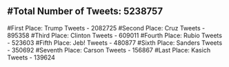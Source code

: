 #Total Number of Tweets: 5238757 
---
#First Place: Trump Tweets - 2082725
#Second Place: Cruz Tweets - 895358
#Third Place: Clinton Tweets - 609011
#Fourth Place: Rubio Tweets - 523603
#Fifth Place: Jeb! Tweets - 480877
#Sixth Place: Sanders Tweets - 350692
#Seventh Place: Carson Tweets - 156867
#Last Place: Kasich Tweets - 139624
